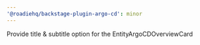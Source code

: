 ```yaml
---
'@roadiehq/backstage-plugin-argo-cd': minor
---
```


Provide title & subtitle option for the EntityArgoCDOverviewCard
